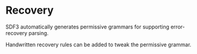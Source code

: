 # Recovery

SDF3 automatically generates permissive grammars for supporting error-recovery parsing.

Handwritten recovery rules can be added to tweak the permissive grammar.